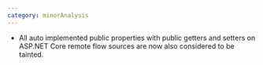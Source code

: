 ```yaml
---
category: minorAnalysis
---
```

* All auto implemented public properties with public getters and setters on ASP.NET Core remote flow sources are now also considered to be tainted.
